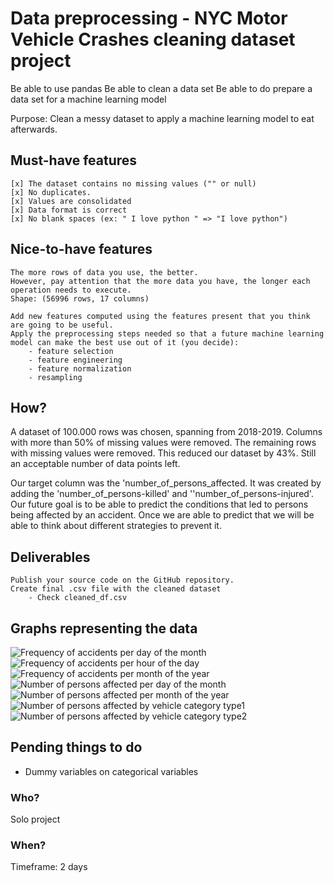 # Data preprocessing - NYC Motor Vehicle Crashes cleaning dataset project

Be able to use pandas
Be able to clean a data set
Be able to do prepare a data set for a machine learning model

Purpose: Clean a messy dataset to apply a machine learning model to eat afterwards.


## Must-have features

    [x] The dataset contains no missing values ("" or null)
    [x] No duplicates.
    [x] Values are consolidated
    [x] Data format is correct
    [x] No blank spaces (ex: " I love python " => "I love python")

## Nice-to-have features

    The more rows of data you use, the better. 
    However, pay attention that the more data you have, the longer each operation needs to execute.
    Shape: (56996 rows, 17 columns)
    
    Add new features computed using the features present that you think are going to be useful.
    Apply the preprocessing steps needed so that a future machine learning model can make the best use out of it (you decide):
        - feature selection 
        - feature engineering
        - feature normalization
        - resampling

## How?

A dataset of 100.000 rows was chosen, spanning from 2018-2019.
Columns with more than 50% of missing values were removed.
The remaining rows with missing values were removed.
This reduced our dataset by 43%. Still an acceptable number of data points left.

Our target column was the 'number_of_persons_affected.
It was created by adding the 'number_of_persons-killed' and ''number_of_persons-injured'.
Our future goal is to be able to predict the conditions that led to persons being affected by an accident.
Once we are able to predict that we will be able to think about different strategies to prevent it.

## Deliverables

    Publish your source code on the GitHub repository.
    Create final .csv file with the cleaned dataset
        - Check cleaned_df.csv
  


## Graphs representing the data

![Frequency of accidents per day of the month](frequency_per_day.png)
![Frequency of accidents per hour of the day](frequency_per_hour.png)
![Frequency of accidents per month of the year](frequency_per_month.png)
![Number of persons affected per day of the month](n_persons_affected_day_month.png)
![Number of persons affected per month of the year](n_persons_affected_month.png)
![Number of persons affected by vehicle category type1](n_persons_affected_vehicle_category_type1.png)
![Number of persons affected by vehicle category type2](n_persons_affected_vehicle_category_type2.png)


## Pending things to do
- Dummy variables on categorical variables

### Who?
Solo project
### When?
Timeframe: 2 days

